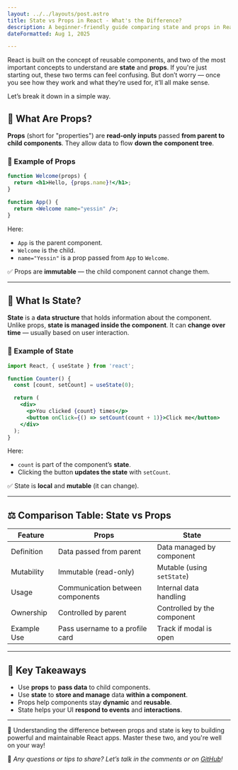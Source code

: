 ```yaml
---
layout: ../../layouts/post.astro
title: State vs Props in React - What's the Difference?
description: A beginner-friendly guide comparing state and props in React with clear explanations and code examples.
dateFormatted: Aug 1, 2025

---
```


React is built on the concept of reusable components, and two of the most important concepts to understand are **state** and **props**. If you're just starting out, these two terms can feel confusing. But don’t worry — once you see how they work and what they’re used for, it’ll all make sense.

Let’s break it down in a simple way.

## 🧱 What Are Props?

**Props** (short for "properties") are **read-only inputs** passed **from parent to child components**. They allow data to flow **down the component tree**.

### 🔧 Example of Props

```jsx
function Welcome(props) {
  return <h1>Hello, {props.name}!</h1>;
}

function App() {
  return <Welcome name="yessin" />;
}
```

Here:
- `App` is the parent component.
- `Welcome` is the child.
- `name="Yessin"` is a prop passed from `App` to `Welcome`.

✅ Props are **immutable** — the child component cannot change them.

---

## 🔁 What Is State?

**State** is a **data structure** that holds information about the component. Unlike props, **state is managed inside the component**. It can **change over time** — usually based on user interaction.

### 🔧 Example of State

```jsx
import React, { useState } from 'react';

function Counter() {
  const [count, setCount] = useState(0);

  return (
    <div>
      <p>You clicked {count} times</p>
      <button onClick={() => setCount(count + 1)}>Click me</button>
    </div>
  );
}
```

Here:
- `count` is part of the component’s **state**.
- Clicking the button **updates the state** with `setCount`.

✅ State is **local** and **mutable** (it can change).

---

## ⚖️ Comparison Table: State vs Props

| Feature       | Props                         | State                        |
|---------------|-------------------------------|------------------------------|
| Definition    | Data passed from parent        | Data managed by component    |
| Mutability    | Immutable (read-only)          | Mutable (using `setState`)   |
| Usage         | Communication between components | Internal data handling     |
| Ownership     | Controlled by parent           | Controlled by the component  |
| Example Use   | Pass username to a profile card | Track if modal is open      |

---

## 🧠 Key Takeaways

- Use **props** to **pass data** to child components.
- Use **state** to **store and manage** data **within a component**.
- Props help components stay **dynamic** and **reusable**.
- State helps your UI **respond to events** and **interactions**.

---

🧩 Understanding the difference between props and state is key to building powerful and maintainable React apps. Master these two, and you're well on your way!

💬 *Any questions or tips to share? Let’s talk in the comments or on [GitHub](https://github.com/YessinEleuchi)!*
